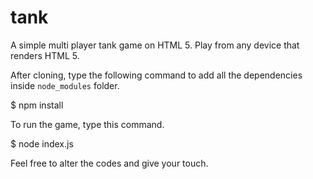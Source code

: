 tank
====

A simple multi player tank game on HTML 5. Play from any device that renders HTML 5.

After cloning, type the following command to add all the dependencies inside `node_modules` folder.

$ npm install

To run the game, type this command.

$ node index.js

Feel free to alter the codes and give your touch.